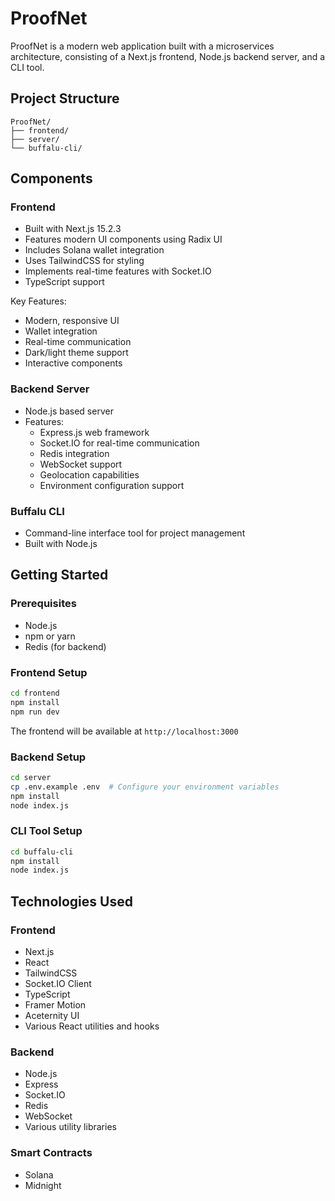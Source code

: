 # ProofNet

ProofNet is a modern web application built with a microservices architecture, consisting of a Next.js frontend, Node.js backend server, and a CLI tool.

## Project Structure

```
ProofNet/
├── frontend/        
├── server/          
└── buffalu-cli/     
```

## Components

### Frontend
- Built with Next.js 15.2.3
- Features modern UI components using Radix UI
- Includes Solana wallet integration
- Uses TailwindCSS for styling
- Implements real-time features with Socket.IO
- TypeScript support

Key Features:
- Modern, responsive UI
- Wallet integration
- Real-time communication
- Dark/light theme support
- Interactive components

### Backend Server
- Node.js based server
- Features:
  - Express.js web framework
  - Socket.IO for real-time communication
  - Redis integration
  - WebSocket support
  - Geolocation capabilities
  - Environment configuration support

### Buffalu CLI
- Command-line interface tool for project management
- Built with Node.js

## Getting Started

### Prerequisites
- Node.js
- npm or yarn
- Redis (for backend)

### Frontend Setup
```bash
cd frontend
npm install
npm run dev
```
The frontend will be available at `http://localhost:3000`

### Backend Setup
```bash
cd server
cp .env.example .env  # Configure your environment variables
npm install
node index.js
```

### CLI Tool Setup
```bash
cd buffalu-cli
npm install
node index.js
```

## Technologies Used

### Frontend
- Next.js
- React
- TailwindCSS
- Socket.IO Client
- TypeScript
- Framer Motion
- Aceternity UI
- Various React utilities and hooks

### Backend
- Node.js
- Express
- Socket.IO
- Redis
- WebSocket
- Various utility libraries

### Smart Contracts
- Solana
- Midnight



